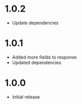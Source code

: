 # 1.0.2
* Update dependencies

# 1.0.1
* Added more fields to response
* Updated dependencies

# 1.0.0
* Initial release
